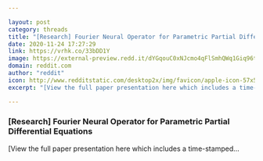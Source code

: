 ```yaml
---

layout: post
category: threads
title: "[Research] Fourier Neural Operator for Parametric Partial Differential Equations"
date: 2020-11-24 17:27:29
link: https://vrhk.co/33bDD1Y
image: https://external-preview.redd.it/dYGqouC0xNJcmo4qFlSmhQWq1Giq96tVkf_DU_zr9JE.jpg?width=1200&height=628.272251309&auto=webp&crop=1200:628.272251309,smart&s=9d5d8b181f49154c103c06138781f8abb0f0380a
domain: reddit.com
author: "reddit"
icon: http://www.redditstatic.com/desktop2x/img/favicon/apple-icon-57x57.png
excerpt: "[View the full paper presentation here which includes a time-stamped..."

---
```


### [Research] Fourier Neural Operator for Parametric Partial Differential Equations

[View the full paper presentation here which includes a time-stamped...